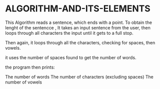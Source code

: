 # ALGORITHM-AND-ITS-ELEMENTS

This Algorithm reads a sentence, which ends with a point.  To obtain the lenght of the sentencce , It takes an input sentence from the user, then loops through all characters  the input until it gets to a full stop. 

Then again, it loops through all the characters, checking for spaces, then vowels. 

it uses the number of spaces found to get the number of words. 

the program then prints: 

  The number of words
  The number of characters (excluding spaces)
  The number of vowels
